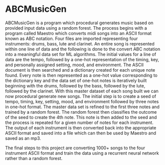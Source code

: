 # ABCMusicGen

ABCMusicGen is a program which procedural generates music based on provided input data using a random forest. The process begins with a program called Maestro which converts midi songs into an ASCII format known as ABC notation. Four files are imported representing four instruments: drums, bass, lute and clarinet. An entire song is represented within one line of data and the following is done to the convert ABC notation into a meaningful data set for ML algorithms. The initial values for a line of data are the tempo, followed by a one-hot representation of the timing, key, and personally assigned setting, mood, and environment. The ASCII document is then searched and a dictionary created for each unique note found. Every note is then represented as a one-hot value corresponding to the dictionary key and the data set of one-hot notes is iteratively built beginning with the drums, followed by the bass, followed by the lute, followed by the clarinet. With this master dataset of each song built we can now procedural generate new songs. The initial step is to create a seed of tempo, timing, key, setting, mood, and environment followed by three notes in one-hot format. The master data set is refined to the first three notes and trained by a random forest. The random forest then classifies the outcome of the seed to create the 4th note. This note is then added to the seed and the process is repeated for a given number of notes for each instrument. The output of each instrument is then converted back into the appropriate ASCII format and saved into a file which can then be used by Maestro and saved as an mp3. 

The final steps to this project are converting 1000+ songs to the four instrument ASCII format and train the data using a recurrent neural network rather than a random forest. 
